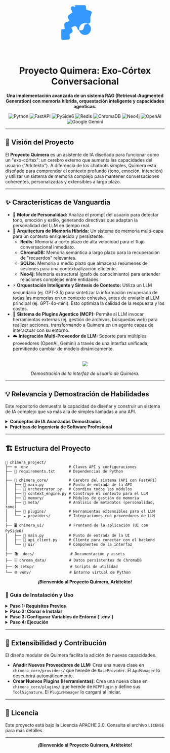 <div align="center">
  <!-- ICONO SVG INCRUSTADO Y COLOREADO -->
  <svg xmlns="http://www.w3.org/2000/svg" viewBox="0 0 512 512" width="150" fill="#3399FF">
    <path d="M142.9 22.3c-4.4-10.3-18.3-13.3-28.6-8.9s-13.3 18.3-8.9 28.6l15.3 35.8-39.6 28.4c-10.1 7.2-13.6 20.3-8.5 31.3l15.3 33.3-39.7 13.2c-11 3.7-17.8 15.1-16.4 26.9l5.4 45.3-34.4 3.8c-11.4 .6-20.9 9.5-21.5 20.9l-2.4 46.1c-1.3 25.1 18.2 46.4 43.2 46.4l2.4 0 50.3-4.4c10.5-.9 18.7-9.9 17.8-20.4l-3.3-38.3 22.1-13.3c10.3-6.2 13.9-19.1 8.6-29.9l-12.6-25.9 30.3-15.1c10.7-5.4 23.3-1.3 28.6 9.4l15.3 30.6 33.1 3.7c11.3 1.3 21.6-6.1 24.9-16.9l13.2-43.2 43.2-13.2c10.8-3.3 18.1-12.9 18.1-24.3l0-43.2 13.2-43.2c3.3-10.8-4.1-21.6-14.9-24.9l-43.2-13.2-3.7-33.1c-1.3-11.3-10.6-20.2-21.9-20.2l-30.6-15.3c-10.7-5.4-23.3-1.3-28.6 9.4l-15.1 30.3 25.9 12.6c10.8 5.3 19.9-1.5 19.9-13.9l13.3-22.1-38.3-3.3c-10.5-.9-18.7-9.9-17.8-20.4l4.4-50.3 0-2.4c0-25-21.4-44.5-46.4-43.2l-46.1 2.4c-11.4 .6-20.3 10.1-20.9 21.5l-3.8 34.4 45.3 5.4c11.8 1.4 21.2 10.7 23.1 22.5l13.2 39.7 33.3 15.3c11 5.1 24.1 1.6 29.3-9.5l28.4-39.6-35.8-15.3zM256 320a64 64 0 1 1 0-128 64 64 0 1 1 0 128z"/>
  </svg>
  <h1 align="center">
    Proyecto Quimera: Exo-Córtex Conversacional
  </h1>
  <p align="center">
    <strong>Una implementación avanzada de un sistema RAG (Retrieval-Augmented Generation) con memoria híbrida, orquestación inteligente y capacidades agenticas.</strong>
  </p>
</div>

<p align="center">
  <img src="https://img.shields.io/badge/Python-3.10+-3776AB?style=for-the-badge&logo=python&logoColor=white" alt="Python">
  <img src="https://img.shields.io/badge/FastAPI-009688?style=for-the-badge&logo=fastapi&logoColor=white" alt="FastAPI">
  <img src="https://img.shields.io/badge/PySide6-24912A?style=for-the-badge&logo=qt&logoColor=white" alt="PySide6">
  <img src="https://img.shields.io/badge/Redis-DC382D?style=for-the-badge&logo=redis&logoColor=white" alt="Redis">
  <img src="https://img.shields.io/badge/ChromaDB-6E44FF?style=for-the-badge" alt="ChromaDB">
  <img src="https://img.shields.io/badge/Neo4j-008CC1?style=for-the-badge&logo=neo4j&logoColor=white" alt="Neo4j">
  <img src="https://img.shields.io/badge/OpenAI-412991?style=for-the-badge&logo=openai&logoColor=white" alt="OpenAI">
  <img src="https://img.shields.io/badge/Google_Gemini-8E75B9?style=for-the-badge&logo=google-gemini&logoColor=white" alt="Google Gemini">
</p>

---

## 🎯 Visión del Proyecto

El **Proyecto Quimera** es un asistente de IA diseñado para funcionar como un "exo-córtex": un cerebro externo que aumenta las capacidades del usuario ("Arkitekto"). A diferencia de los chatbots simples, Quimera está diseñado para comprender el contexto profundo (tono, emoción, intención) y utilizar un sistema de memoria complejo para mantener conversaciones coherentes, personalizadas y extensibles a largo plazo.

---

## ✨ Características de Vanguardia

-   🧠 **Motor de Personalidad:** Analiza el prompt del usuario para detectar tono, emoción y estilo, generando directivas que adaptan la personalidad del LLM en tiempo real.
-   💾 **Arquitectura de Memoria Híbrida:** Un sistema de memoria multi-capa para un contexto enriquecido y persistente.
    -   **Redis:** Memoria a corto plazo de alta velocidad para el flujo conversacional inmediato.
    -   **ChromaDB:** Memoria semántica a largo plazo para la recuperación de "recuerdos" relevantes.
    -   **SQLite:** Memoria a medio plazo que almacena resúmenes de sesiones para una contextualización eficiente.
    -   **Neo4j:** Memoria estructural (grafo de conocimiento) para entender relaciones complejas entre entidades.
-   ⚡ **Orquestación Inteligente y Síntesis de Contexto:** Utiliza un LLM secundario (ej. GPT-3.5) para sintetizar la información recuperada de todas las memorias en un contexto cohesivo, antes de enviarlo al LLM principal (ej. GPT-4o-mini). Esto optimiza la calidad de la respuesta y los costes.
-   🧩 **Sistema de Plugins Agentico (MCP):** Permite al LLM invocar herramientas externas (ej. gestión de archivos, búsquedas web) para realizar acciones, transformando a Quimera en un agente capaz de interactuar con su entorno.
-   ☁️ **Integración Multi-Proveedor de LLM:** Soporte para múltiples proveedores (OpenAI, Gemini) a través de una interfaz unificada, permitiendo cambiar de modelo dinámicamente.

<div align="center">
  <br/>
  <img src="[https://github.com/SRdeMora/Ingenieria-de-Contexto/blob/main/asset/V%C3%ADdeo%20sin%20t%C3%ADtulo%20%E2%80%90%20Hecho%20con%20Clipchamp%20(5).mp4)] alt="Demo de Quimera UI en acción"/>
  <p><em>Demostración de la interfaz de usuario de Quimera.</em></p>
</div>

---

## 💡 Relevancia y Demostración de Habilidades

Este repositorio demuestra la capacidad de diseñar y construir un sistema de IA complejo que va más allá de simples llamadas a una API.

<details>
  <summary><strong>Conceptos de IA Avanzados Demostrados</strong></summary>
  <br/>
  <ul>
    <li><strong>Retrieval-Augmented Generation (RAG):</strong> Implementación de un sistema RAG sofisticado con múltiples fuentes de conocimiento.</li>
    <li><strong>Sistemas Agenticos:</strong> El núcleo del proyecto es un agente de IA que puede razonar y utilizar herramientas (plugins).</li>
    <li><strong>Optimización de LLMs:</strong> El uso de un modelo para sintetizar contexto demuestra una comprensión avanzada de cómo optimizar el rendimiento y los costes en aplicaciones de LLM.</li>
    <li><strong>Gestión de Estado y Memoria a Largo Plazo:</strong> Aborda uno de los mayores desafíos en la IA conversacional.</li>
  </ul>
</details>

<details>
  <summary><strong>Prácticas de Ingeniería de Software Profesional</strong></summary>
  <br/>
  <ul>
    <li><strong>Arquitectura Modular y Desacoplada:</strong> Clara separación entre el core, la UI, los plugins y los proveedores.</li>
    <li><strong>Logging Robusto y Trazabilidad:</strong> El sistema de logging con Trace IDs y datos estructurados es crucial para la depuración y el mantenimiento en entornos de producción.</li>
    <li><strong>Gestión de Dependencias y Entornos:</strong> Uso correcto de <code>venv</code> y <code>requirements.txt</code> para la reproducibilidad.</li>
    <li><strong>Documentación Clara:</strong> Un README bien estructurado que explica tanto el "qué" como el "porqué" del proyecto.</li>
  </ul>
</details>

---

## 🏗️ Estructura del Proyecto

```plaintext
📂 chimera_project/
├── ⚙️ .env                  # Claves API y configuraciones
├── 📜 requirements.txt      # Dependencias de Python
│
├── 🧠 chimera_core/         # Cerebro del sistema (API con FastAPI)
│   ├── 🐍 main.py           # Punto de entrada de la API
│   ├── 🐍 orchestrator.py   # Coordina todos los módulos
│   ├── 🐍 context_engine.py # Construye el contexto para el LLM
│   ├── 💾 memory/           # Módulos de gestión de memoria
│   ├── 🔬 meta/             # Análisis de metadatos (personalidad, tono)
│   ├── 🧩 plugins/          # Herramientas extensibles para el LLM
│   └── ☁️ providers/        # Integraciones con proveedores de LLM
│
├── 🖥️ chimera_ui/           # Frontend de la aplicación (UI con PySide6)
│   ├── 🐍 main.py           # Punto de entrada de la UI
│   ├── 🐍 api_client.py     # Cliente para conectar con el backend
│   └── 🎨 ui/               # Componentes de la interfaz
│
├── 📚 _docs/                # Documentación y assets
├── 🗄️ chroma_data/          # Datos persistentes de ChromaDB
├── 🛠️ setup/                # Scripts de utilidad
└── 🌐 venv/                 # Entorno virtual de Python
```
<div align="center">
  <strong>¡Bienvenido al Proyecto Quimera, Arkitekto!</strong>
</div>
<!-- SECCIÓN DE GUÍA DE USO EN HTML CON DESPLEGABLES -->
<div>
  <h3>🚀 Guía de Instalación y Uso</h3>
  <details>
    <summary><strong>Paso 1: Requisitos Previos</strong></summary>
    <br/>
    <ul>
      <li>Python 3.10 o superior.</li>
      <li>Servidores de Redis y/o Neo4j en ejecución (si se van a utilizar).</li>
    </ul>
  </details>
  <details>
    <summary><strong>Paso 2: Clonar e Instalar</strong></summary>
    <br/>
    <p>Clona el repositorio:</p>
    <pre><code>git clone https://github.com/tu_usuario/chimera_project.git
cd chimera_project</code></pre>
    <p>Crea y activa el entorno virtual:</p>
    <pre><code>python -m venv venv
.\venv\Scripts\activate  # Windows
# source venv/bin/activate # macOS/Linux</code></pre>
    <p>Instala las dependencias:</p>
    <pre><code>pip install -r requirements.txt</code></pre>
  </details>
  <details>
    <summary><strong>Paso 3: Configurar Variables de Entorno (`.env`)</strong></summary>
    <br/>
    <p>Crea un archivo <code>.env</code> en la raíz del proyecto y añade tus claves API y configuraciones.</p>
    <pre><code># Claves API para Proveedores de LLM
OPENAI_API_KEY="tu_clave_api_openai_aqui"
GOOGLE_API_KEY="tu_clave_api_gemini_aqui"

# Configuración de Redis
REDIS_HOST="localhost"
REDIS_PORT=6379

# Configuración de Neo4j (Opcional)
# NEO4J_URI="bolt://localhost:7687"
# NEO4J_USER="neo4j"
# NEO4J_PASSWORD="tu_contraseña_neo4j"</code></pre>
  </details>
  <details>
    <summary><strong>Paso 4: Ejecución</strong></summary>
    <br/>
    <p><strong>IMPORTANTE:</strong> Debes tener <strong>dos terminales abiertas</strong> con el entorno virtual activado.</p>
    <p><strong>Terminal 1: Iniciar el Backend (Core)</strong></p>
    <pre><code>python chimera_core/main.py</code></pre>
    <p><strong>Terminal 2: Iniciar el Frontend (UI)</strong></p>
    <pre><code>python chimera_ui/main.py</code></pre>
  </details>
</div>

---

## 🧩 Extensibilidad y Contribución

El diseño modular de Quimera facilita la adición de nuevas capacidades.

-   **Añadir Nuevos Proveedores de LLM:** Crea una nueva clase en `chimera_core/providers/` que herede de `BaseProvider`. El `ApiManager` lo descubrirá automáticamente.
-   **Crear Nuevos Plugins (Herramientas):** Crea una nueva clase en `chimera_core/plugins/` que herede de `MCPPlugin` y define sus `ToolSignature`. El `PluginManager` lo cargará al iniciar.

---

## 📜 Licencia

Este proyecto está bajo la Licencia APACHE 2.0. Consulta el archivo `LICENSE` para más detalles.

---

<div align="center">
  <strong>¡Bienvenido al Proyecto Quimera, Arkitekto!</strong>
</div>
